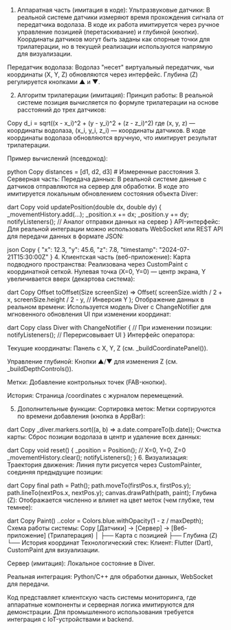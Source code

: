 1. Аппаратная часть (имитация в коде):
Ультразвуковые датчики:
В реальной системе датчики измеряют время прохождения сигнала от передатчика водолаза. В коде их работа имитируется через ручное управление позицией (перетаскивание) и глубиной (кнопки). Координаты датчиков могут быть заданы как опорные точки для трилатерации, но в текущей реализации используются напрямую для визуализации.

Передатчик водолаза:
Водолаз "несет" виртуальный передатчик, чьи координаты (X, Y, Z) обновляются через интерфейс. Глубина (Z) регулируется кнопками ▲ и ▼.

2. Алгоритм трилатерации (имитация):
Принцип работы:
В реальной системе позиция вычисляется по формуле трилатерации на основе расстояний до трех датчиков:

Copy
d_i = sqrt((x - x_i)^2 + (y - y_i)^2 + (z - z_i)^2)
где (x, y, z) — координаты водолаза, (x_i, y_i, z_i) — координаты датчиков.
В коде координаты водолаза обновляются вручную, что имитирует результат трилатерации.

Пример вычислений (псевдокод):

python
Copy
distances = [d1, d2, d3]  # Измеренные расстояния
3. Серверная часть:
Передача данных:
В реальной системе данные с датчиков отправляются на сервер для обработки. В коде это имитируется локальным обновлением состояния объекта Diver:

dart
Copy
void updatePosition(double dx, double dy) {
  _movementHistory.add(...);
  _position.x += dx;
  _position.y += dy;
  notifyListeners(); // Аналог отправки данных на сервер
}
API-интерфейс:
Для реальной интеграции можно использовать WebSocket или REST API для передачи данных в формате JSON:

json
Copy
{
  "x": 12.3,
  "y": 45.6,
  "z": 7.8,
  "timestamp": "2024-07-21T15:30:00Z"
}
4. Клиентская часть (веб-приложение):
Карта подводного пространства:
Реализована через CustomPaint с координатной сеткой. Нулевая точка (X=0, Y=0) — центр экрана, Y увеличивается вверх (декартова система):

dart
Copy
Offset toOffset(Size screenSize) => Offset(
  screenSize.width / 2 + x,
  screenSize.height / 2 - y, // Инверсия Y
);
Отображение данных в реальном времени:
Используется модель Diver с ChangeNotifier для мгновенного обновления UI при изменении координат:

dart
Copy
class Diver with ChangeNotifier {
  // При изменении позиции:
  notifyListeners(); // Перерисовывает UI
}
Интерфейс оператора:

Текущие координаты: Панель с X, Y, Z (см. _buildCoordinatePanel()).

Управление глубиной: Кнопки ▲/▼ для изменения Z (см. _buildDepthControls()).

Метки: Добавление контрольных точек (FAB-кнопки).

История: Страница /coordinates с журналом перемещений.

5. Дополнительные функции:
Сортировка меток:
Метки сортируются по времени добавления (кнопка в AppBar):

dart
Copy
_diver.markers.sort((a, b) => a.date.compareTo(b.date));
Очистка карты:
Сброс позиции водолаза в центр и удаление всех данных:

dart
Copy
void reset() {
  _position = Position(); // X=0, Y=0, Z=0
  _movementHistory.clear();
  notifyListeners();
}
6. Визуализация:
Траектория движения:
Линия пути рисуется через CustomPainter, соединяя предыдущие позиции:

dart
Copy
final path = Path();
path.moveTo(firstPos.x, firstPos.y);
path.lineTo(nextPos.x, nextPos.y);
canvas.drawPath(path, paint);
Глубина (Z):
Отображается численно и влияет на цвет меток (чем глубже, тем темнее):

dart
Copy
Paint()
  ..color = Colors.blue.withOpacity(1 - z / maxDepth);
Схема работы системы:
Copy
[Датчики] → [Сервер] → [Веб-приложение]
           (Трилатерация)    │
                             ├── Карта с позицией
                             ├── Глубина (Z)
                             └── История координат
Технологический стек:
Клиент: Flutter (Dart), CustomPaint для визуализации.

Сервер (имитация): Локальное состояние в Diver.

Реальная интеграция: Python/C++ для обработки данных, WebSocket для передачи.

Код представляет клиентскую часть системы мониторинга, где аппаратные компоненты и серверная логика имитируются для демонстрации. Для промышленного использования требуется интеграция с IoT-устройствами и backend.
